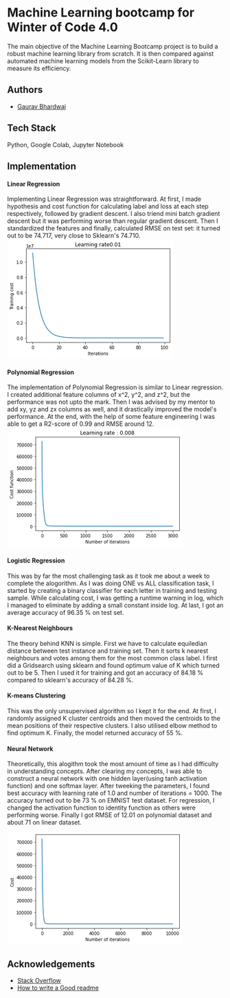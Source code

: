
# Machine Learning bootcamp for Winter of Code 4.0

The main objective of the Machine Learning Bootcamp project is to build a robust machine learning library from scratch. It is then compared against automated machine learning models from the Scikit-Learn library to measure its efficiency.


## Authors

- [Gaurav Bhardwaj](https://github.com/gaurav-bhardwaj29)


## Tech Stack

 Python, Google Colab, Jupyter Notebook



## Implementation

#### Linear Regression
Implementing Linear Regression was straightforward. At first, I made hypothesis and cost function for calculating label and loss at each step respectively, followed by gradient descent. I also triend mini batch gradient descent but it was performing worse than regular gradient descent. Then I standardized the features and finally, calculated RMSE on test set: it turned out to be 74.717, very close to Sklearn's 74.710.
![](Images/download.png)
#### Polynomial Regression
The implementation of Polynomial Regression is similar to Linear regression. I created additional feature columns of x^2, y^2, and z^2, but the performance was not upto the mark. Then I was advised by my mentor to add xy, yz and zx columns as well, and it drastically improved the model's performance. At the end, with the help of some feature engineering I was able to get a R2-score of 0.99 and RMSE around 12.
![](Images/download%20(1).png)
#### Logistic Regression
This was by far the most challenging task as it took me about a week to complete the alogorithm. As I was doing ONE vs ALL classification task, I started by creating a binary classifier for each letter in training and testing sample. While calculating cost, I was getting a runtime warning in log, which I managed to eliminate by adding a small constant inside log. At last, I got an average accuracy of 96.35 % on test set.
#### K-Nearest Neighbours
The theory behind KNN is simple. First we have to calculate equiledian distance between test instance and training set. Then it sorts k nearest neighbours and votes among them for the most common class label. I first did a Gridsearch using sklearn and found optimum value of K which turned out to be 5. Then I used it for training and got an accuracy of 84.18 % compared to sklearn's accuracy of 84.28 %.
#### K-means Clustering
This was the only unsupervised algorithm so I kept it for the end. At first, I randomly assigned K cluster centroids and then  moved the centroids to the mean positions of their respective clusters. I also utilised elbow method to find optimum K. Finally, the model returned accuracy of 55 %.
#### Neural Network
Theoretically, this alogithm took the most amount of time as I had difficulty in understanding concepts. After clearing my concepts, I was able to construct a neural network with one hidden layer(using tanh activation function) and one softmax layer. After tweeking the parameters, I found best accuracy with learning rate of 1.0 and number of iterations = 1000. The accuracy turned out to be 73 % on EMNIST test dataset. For regression, I changed the activation function to identity function as others were performing worse. Finally I got RMSE of 12.01 on polynomial dataset and about 71 on linear dataset.

![](Images/__results___3_0.png)

## Acknowledgements

 - [Stack Overflow](https://stackoverflow.com/)
  - [How to write a Good readme](https://bulldogjob.com/news/449-how-to-write-a-good-readme-for-your-github-project)

